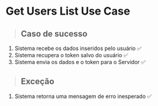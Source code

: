 # Get Users List Use Case

> ## Caso de sucesso

1. Sistema recebe os dados inseridos pelo usuário ✅
2. Sistema recupera o token salvo do usuário ✅
3. Sistema envia os dados e o token para o Servidor ✅

> ## Exceção

1. Sistema retorna uma mensagem de erro inesperado ✅
